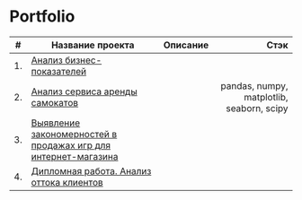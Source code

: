 # Portfolio

|#| Название проекта                    | Описание               | Стэк |
|--| -------------                      |:------------------:| -----:|
|1.|   [Анализ бизнес-показателей](https://github.com/Kati6ka/Portfolio/tree/98842d7712261edc0d1133433001bbe8567423bf/Project%201)        |   |  |
|2.| [Анализ сервиса аренды самокатов](https://github.com/Kati6ka/Portfolio/tree/d1d266a0b5c14613697a61c28c2c0eaf7465c458/Project%202)    |  |  pandas, numpy, matplotlib, seaborn, scipy|
|3.|  [Выявление закономерностей в продажах игр для интернет-магазина](https://github.com/Kati6ka/Portfolio/tree/0a68f28b4feac9c59dcc5be546dc6fe15077d401/Project%203)         |     |
|4.|[Дипломная работа. Анализ оттока клиентов]()|       |       

